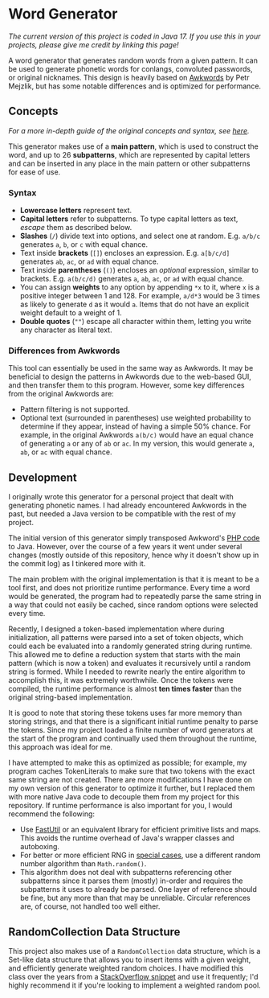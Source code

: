 # Word Generator

*The current version of this project is coded in Java 17.
If you use this in your projects, please give me credit by linking this page!*

A word generator that generates random words from a given pattern. It can be used to generate phonetic words for conlangs, convoluted passwords, or original nicknames. This design is heavily based on [Awkwords](http://akana.conlang.org/tools/awkwords/) by Petr Mejzlik, but has some notable differences and is optimized for performance.

## Concepts

*For a more in-depth guide of the original concepts and syntax, see [here](http://akana.conlang.org/tools/awkwords/help.html).*

This generator makes use of a **main pattern**, which is used to construct the word, and up to 26 **subpatterns**, which are represented by capital letters and can be inserted in any place in the main pattern or other subpatterns for ease of use.

### Syntax

- **Lowercase letters** represent text.
- **Capital letters** refer to subpatterns. To type capital letters as text, *escape* them as described below.
- **Slashes** (`/`) divide text into options, and select one at random. E.g. `a/b/c` generates `a`, `b`, or `c` with equal chance.
- Text inside **brackets** (`[]`) encloses an expression. E.g. `a[b/c/d]` generates `ab`, `ac`, or `ad` with equal chance.
- Text inside **parentheses** (`()`) encloses an *optional* expression, similar to brackets. E.g. `a(b/c/d)` generates `a`, `ab`, `ac`, or `ad` with equal chance.
- You can assign **weights** to any option by appending `*x` to it, where `x` is a positive integer between 1 and 128. For example, `a/d*3` would be 3 times as likely to generate `d` as it would `a`. Items that do not have an explicit weight default to a weight of 1.
- **Double quotes** (`""`) escape all character within them, letting you write any character as literal text.

### Differences from Awkwords

This tool can essentially be used in the same way as Awkwords. It may be beneficial to design the patterns in Awkwords due to the web-based GUI, and then transfer them to this program. However, some key differences from the original Awkwords are:

- Pattern filtering is not supported.
- Optional text (surrounded in parentheses) use weighted probability to determine if they appear, instead of having a simple 50% chance. For example, in the original Awkwords `a(b/c)` would have an equal chance of generating `a` or any of `ab` or `ac`. In my version, this would generate `a`, `ab`, or `ac` with equal chance.

## Development

I originally wrote this generator for a personal project that dealt with generating phonetic names. I had already encountered Awkwords in the past, but needed a Java version to be compatible with the rest of my project.

The initial version of this generator simply transposed Awkword's [PHP code](https://github.com/nai888/awkwords/blob/master/core.php) to Java. However, over the course of a few years it went under several changes (mostly outside of this repository, hence why it doesn't show up in the commit log) as I tinkered more with it.

The main problem with the original implementation is that it is meant to be a tool first, and does not prioritize runtime performance. Every time a word would be generated, the program had to repeatedly parse the same string in a way that could not easily be cached, since random options were selected every time.

Recently, I designed a token-based implementation where during initialization, all patterns were parsed into a set of token objects, which could each be evaluated into a randomly generated string during runtime. This allowed me to define a reduction system that starts with the main pattern (which is now a token) and evaluates it recursively until a random string is formed. While I needed to rewrite nearly the entire algorithm to accomplish this, it was extremely worthwhile. Once the tokens were compiled, the runtime performance is almost **ten times faster** than the original string-based implementation.

It is good to note that storing these tokens uses far more memory than storing strings, and that there is a significant initial runtime penalty to parse the tokens. Since my project loaded a finite number of word generators at the start of the program and continually used them throughout the runtime, this approach was ideal for me.

I have attempted to make this as optimized as possible; for example, my program caches TokenLiterals to make sure that two tokens with the exact same string are not created. There are more modifications I have done on my own version of this generator to optimize it further, but I replaced them with more native Java code to decouple them from my project for this repository. If runtime performance is also important for you, I would recommend the following:

- Use [FastUtil](https://fastutil.di.unimi.it/) or an equivalent library for efficient primitive lists and maps. This avoids the runtime overhead of Java's wrapper classes and autoboxing.
- For better or more efficient RNG in [special cases](https://stackoverflow.com/questions/453479/how-good-is-java-util-random), use a different random number algorithm than `Math.random()`.
- This algorithm does not deal with subpatterns referencing other subpatterns since it parses them (mostly) in-order and requires the subpatterns it uses to already be parsed. One layer of reference should be fine, but any more than that may be unreliable. Circular references are, of course, not handled too well either.

## RandomCollection Data Structure

This project also makes use of a `RandomCollection` data structure, which is a Set-like data structure that allows you to insert items with a given weight, and efficiently generate weighted random choices. I have modified this class over the years from a [StackOverflow snippet](https://stackoverflow.com/a/6409791) and use it frequently; I'd highly recommend it if you're looking to implement a weighted random pool.
